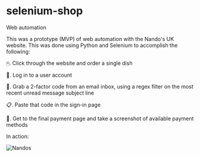 # selenium-shop

Web automation

This was a prototype (MVP) of web automation with the Nando's UK website. This was done using Python and Selenium to accomplish the following:

🖱. Click through the website and order a single dish

🔐. Log in to a user account

📧. Grab a 2-factor code from an email inbox, using a regex filter on the most recent unread message subject line

📋. Paste that code in the sign-in page

📸. Get to the final payment page and take a screenshot of available payment methods

In action:

![Nandos](https://user-images.githubusercontent.com/74986053/123271836-20f7fb80-d4f9-11eb-9f00-7b77f325ba50.gif)
